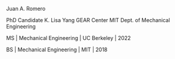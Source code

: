 Juan A. Romero

PhD Candidate
K. Lisa Yang GEAR Center
MIT Dept. of Mechanical Engineering

MS | Mechanical Engineering | UC Berkeley | 2022

BS | Mechanical Engineering | MIT | 2018
